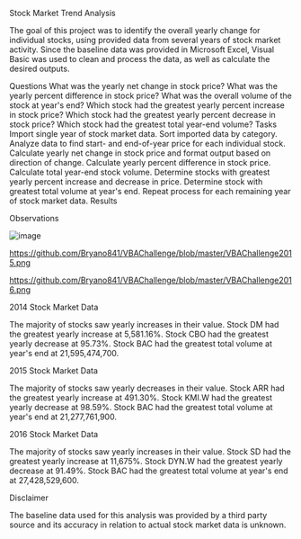 Stock Market Trend Analysis

The goal of this project was to identify the overall yearly change for individual stocks, 
using provided data from several years of stock market activity. Since the baseline data was provided in Microsoft Excel, 
Visual Basic was used to clean and process the data, as well as calculate the desired outputs.

Questions
What was the yearly net change in stock price?
What was the yearly percent difference in stock price?
What was the overall volume of the stock at year's end?
Which stock had the greatest yearly percent increase in stock price?
Which stock had the greatest yearly percent decrease in stock price?
Which stock had the greatest total year-end volume?
Tasks
Import single year of stock market data.
Sort imported data by category.
Analyze data to find start- and end-of-year price for each individual stock.
Calculate yearly net change in stock price and format output based on direction of change.
Calculate yearly percent difference in stock price.
Calculate total year-end stock volume.
Determine stocks with greatest yearly percent increase and decrease in price.
Determine stock with greatest total volume at year's end.
Repeat process for each remaining year of stock market data.
Results

Observations

![image](https://user-images.githubusercontent.com/54809591/80606633-9013b600-8a02-11ea-80ef-4d28f4697657.png)

https://github.com/Bryano841/VBAChallenge/blob/master/VBAChallenge2015.png

https://github.com/Bryano841/VBAChallenge/blob/master/VBAChallenge2016.png

2014 Stock Market Data

The majority of stocks saw yearly increases in their value.
Stock DM had the greatest yearly increase at 5,581.16%.
Stock CBO had the greatest yearly decrease at 95.73%.
Stock BAC had the greatest total volume at year's end at 21,595,474,700.

2015 Stock Market Data

The majority of stocks saw yearly decreases in their value.
Stock ARR had the greatest yearly increase at 491.30%.
Stock KMI.W had the greatest yearly decrease at 98.59%.
Stock BAC had the greatest total volume at year's end at 21,277,761,900.

2016 Stock Market Data

The majority of stocks saw yearly increases in their value.
Stock SD had the greatest yearly increase at 11,675%.
Stock DYN.W had the greatest yearly decrease at 91.49%.
Stock BAC had the greatest total volume at year's end at 27,428,529,600.

Disclaimer

The baseline data used for this analysis was provided by a third party source and its accuracy in relation to actual stock market data is unknown.
